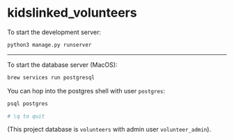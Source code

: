 # kidslinked_volunteers

To start the development server:
```bash
python3 manage.py runserver
```

---
To start the database server (MacOS):
```bash
brew services run postgresql
```

You can hop into the postgres shell with user `postgres`:
```bash
psql postgres

# \q to quit
```

(This project database is `volunteers` with admin user `volunteer_admin`).